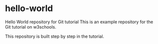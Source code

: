 # hello-world
Hello World repository for Git tutorial
This is an example repository for the Git tutorial on w3schools.

This repository is built step by step in the tutorial.